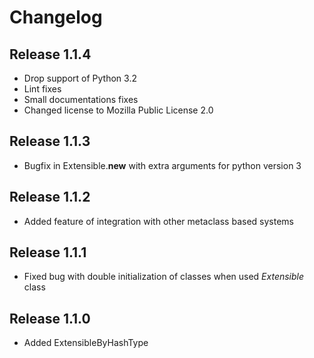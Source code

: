 # Changelog

## Release 1.1.4

- Drop support of Python 3.2
- Lint fixes
- Small documentations fixes
- Changed license to Mozilla Public License 2.0

## Release 1.1.3

-  Bugfix in Extensible.__new__ with extra arguments for python version 3

## Release 1.1.2

-  Added feature of integration with other metaclass based systems

## Release 1.1.1

- Fixed bug with double initialization of classes when used *Extensible* class

## Release 1.1.0

- Added ExtensibleByHashType

